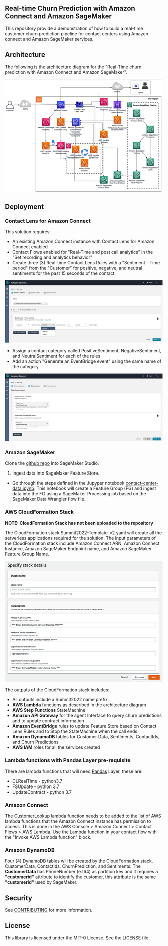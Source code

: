 ## Real-time Churn Prediction with Amazon Connect and Amazon SageMaker

This repository provide a demonstration of how to build a real-time customer churn prediction pipeline for contact centers using Amazon connect and Amazon SageMaker services.

## Architecture

The following is the architecture diagram for the "Real-Time churn prediction with Amazon Connect and Amazon SageMaker".

![1](Architecture.png) 

## Deployment

### Contact Lens for Amazon Connect

This solution requires:

- An existing Amazon Connect instance with Contact Lens for Amazon Connect enabled
- Contact Flows enabled for "Real-Time and post call analytics" in the "Set recording and analytics behavior"
- Create three (3) Real-time Contact Lens Rules with a "Sentiment - Time period" from the "Customer" for positive, negative, and neutral sentiments for the past 15 seconds of the contact

![2](/img/clrules.png)

- Assign a contact category called PositiveSentiment, NegativeSentiment, and NeutralSentiment for each of the rules
- Add an action "Generate an EventBridge event" using the same name of the category

![3](/img/clActions.png)

### Amazon SageMaker

Clone the [github repo](https://github.com/aws-samples/real-time-churn-prediction-with-amazon-connect-and-amazon-sagemaker) into SageMaker Studio. 

1. Ingest data into SageMaker Feature Store.
- Go through the steps defined in the Jupyper notebook [contact-center-data.ipynb](https://github.com/aws-samples/real-time-churn-prediction-with-amazon-connect-and-amazon-sagemaker/blob/main/contact-center-data.ipynb). This notebook will create a Feature Group (FG) and ingest data into the FG using a SageMaker Processing job based on the SageMaker Data Wrangler flow file.

### AWS CloudFormation Stack

**NOTE: CloudFormation Stack has not been uploaded to the repository**

The CloudFormation stack Summit2022-Template-v2.yaml will create all the serverless applications required for the solution. The input parameters of the CloudFormation stack include Amazon Connect ARN, Amazon Connect Instance, Amazon SageMaker Endpoint name, and Amazon SageMaker Feature Group Name.

![4](/img/cfParameters.png)

The outputs of the CloudFormation stack includes:

- All outputs include a Summit2022 name prefix
- **AWS Lambda** functions as described in the architecture diagram
- **AWS Step Functions** StateMachine
- **Amazon API Gateway** for the agent Interface to query churn predictions and to update contract information
- **Amazon EventBridge** rules to update Feature Store based on Contact Lens Rules and to Stop the StateMachine when the call ends
- **Amazon DynamoDB** tables for Customer Data, Sentiments, ContactIds, and  Churn Predictions
- **AWS IAM** roles for all the services created

### Lambda functions with Pandas Layer pre-requisite

There are lambda functions that will need [Pandas](https://pandas.pydata.org/) Layer, these are:
- CLRealTime - python3.7
- FSUpdate - python 3.7
- UpdateContract - python 3.7

### Amazon Connect

The CustomerLookup lambda function needs to be added to the list of AWS lambda functions that the Amazon Connect instance has permission to access. This is done in the AWS Console > Amazon Connect > Contact Flows > AWS Lambda. Use the Lambda function in your contact flow with the "Invoke AWS Lambda function" block.

### Amazon DynamoDB

Four (4) DynamoDB tables will be created by the CloudFormation stack, CustomerData, ContactIds, ChurnPrediction, and Sentiments. The **CustomerData** has PhoneNumber (e.164) as partition key and it requires a **"customerid"** attribute to identify the customer, this attribute is the same **"customerid"** used by SageMaker.

## Security

See [CONTRIBUTING](CONTRIBUTING.md#security-issue-notifications) for more information.

## License

This library is licensed under the MIT-0 License. See the LICENSE file.

